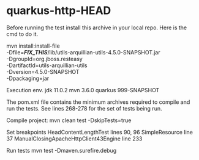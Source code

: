 # quarkus-http-HEAD

Before running the test install this archive in your local repo.
Here is the cmd to do it.

mvn install:install-file \
   -Dfile=___FIX_THIS___/lib/utils-arquillian-utils-4.5.0-SNAPSHOT.jar \
   -DgroupId=org.jboss.resteasy \
   -DartifactId=utils-arquillian-utils \
   -Dversion=4.5.0-SNAPSHOT \
   -Dpackaging=jar 

Execution env.
    jdk 11.0.2
    mvn 3.6.0
    quarkus 999-SNAPSHOT
    
  The pom.xml file contains the minimum archives required to compile and run the tests.
  See lines 268-278 for the set of tests being run.
  
  
  Compile project:
    mvn clean test -DskipTests=true
  
  Set breakpoints
    HeadContentLengthTest lines 90, 96
    SimpleResource line 37
    ManualClosingApacheHttpClient43Engine line 233
    
    
  Run tests
    mvn test -Dmaven.surefire.debug